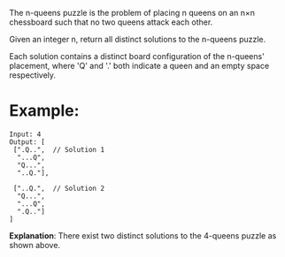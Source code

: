 ﻿The n-queens puzzle is the problem of placing n queens on an n×n chessboard such that no two queens attack each other.Given an integer n, return all distinct solutions to the n-queens puzzle.Each solution contains a distinct board configuration of the n-queens' placement, where 'Q' and '.' both indicate a queen and an empty space respectively.# Example:```Input: 4Output: [ [".Q..",  // Solution 1  "...Q",  "Q...",  "..Q."], ["..Q.",  // Solution 2  "Q...",  "...Q",  ".Q.."]]```**Explanation**: There exist two distinct solutions to the 4-queens puzzle as shown above.```